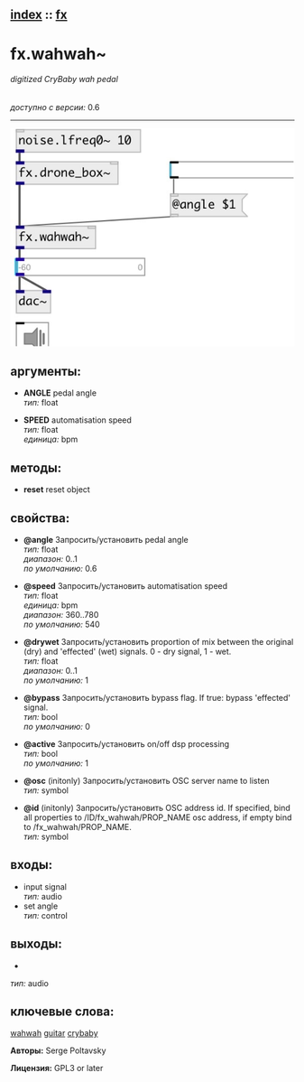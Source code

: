 [index](index.html) :: [fx](category_fx.html)
---

# fx.wahwah~

###### digitized CryBaby wah pedal

*доступно с версии:* 0.6

---




[![example](../examples/img/fx.wahwah~.jpg)](../examples/pd/fx.wahwah~.pd)



## аргументы:

* **ANGLE**
pedal angle<br>
_тип:_ float<br>

* **SPEED**
automatisation speed<br>
_тип:_ float<br>
_единица:_ bpm<br>



## методы:

* **reset**
reset object<br>




## свойства:

* **@angle** 
Запросить/установить pedal angle<br>
_тип:_ float<br>
_диапазон:_ 0..1<br>
_по умолчанию:_ 0.6<br>

* **@speed** 
Запросить/установить automatisation speed<br>
_тип:_ float<br>
_единица:_ bpm<br>
_диапазон:_ 360..780<br>
_по умолчанию:_ 540<br>

* **@drywet** 
Запросить/установить proportion of mix between the original (dry) and &#39;effected&#39; (wet) signals. 0 -
dry signal, 1 - wet.<br>
_тип:_ float<br>
_диапазон:_ 0..1<br>
_по умолчанию:_ 1<br>

* **@bypass** 
Запросить/установить bypass flag. If true: bypass &#39;effected&#39; signal.<br>
_тип:_ bool<br>
_по умолчанию:_ 0<br>

* **@active** 
Запросить/установить on/off dsp processing<br>
_тип:_ bool<br>
_по умолчанию:_ 1<br>

* **@osc** (initonly)
Запросить/установить OSC server name to listen<br>
_тип:_ symbol<br>

* **@id** (initonly)
Запросить/установить OSC address id. If specified, bind all properties to /ID/fx_wahwah/PROP_NAME
osc address, if empty bind to /fx_wahwah/PROP_NAME.<br>
_тип:_ symbol<br>



## входы:

* input signal<br>
_тип:_ audio
* set angle<br>
_тип:_ control



## выходы:

*  <br>
_тип:_ audio



## ключевые слова:

[wahwah](keywords/wahwah.html)
[guitar](keywords/guitar.html)
[crybaby](keywords/crybaby.html)






**Авторы:** Serge Poltavsky




**Лицензия:** GPL3 or later





